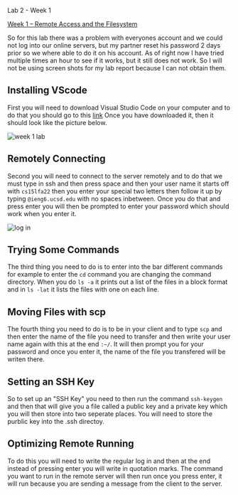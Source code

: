 Lab 2 - Week 1

[Week 1 – Remote Access and the Filesystem](https://ucsd-cse15l-f22.github.io/week/week1/)

So for this lab there was a problem with everyones account and we could not log into our online servers, but my partner reset his password 2 days prior so we where able to do it on his account. As of right now I have tried multiple times an hour to see if it works, but it still does not work. So I will not be using screen shots for my lab report because I can not obtain them.

## Installing VScode
First you will need to download Visual Studio Code on your computer and to do that you should go to this [link](https://code.visualstudio.com/)
Once you have downloaded it, then it should look like the picture below.

![week 1 lab](https://user-images.githubusercontent.com/66755589/193378429-4e348244-e4c5-4c7b-9ab1-0e45f0ea01f7.png)

## Remotely Connecting
Second you will need to connect to the server remotely and to do that we must type in ssh and then press space and then your user name it starts off with `cs15lfa22` then you enter your special two letters then follow it up by typing `@ieng6.ucsd.edu` with no spaces inbetween. Once you do that and press enter you will then be prompted to enter your password which should work when you enter it.

![log in](https://user-images.githubusercontent.com/66755589/193379057-4afc40f0-90a1-479f-9871-fcfca78f6c44.png)

## Trying Some Commands
The third thing you need to do is to enter into the bar different commands for example to enter the `cd` command you are changing the command directory. When you do `ls -a` it prints out a list of the files in a block format and in `ls -lat` it lists the files with one on each line.

## Moving Files with scp
The fourth thing you need to do is to be in your client and to type `scp` and then enter the name of the file you need to transfer and then write your user name again with this at the end `:~/`. It will then prompt you for your password and once you enter it, the name of the file you transfered will be writen there.

## Setting an SSH Key
So to set up an "SSH Key" you need to then run the command `ssh-keygen` and then that will give you a file called a public key and a private key which you will then store into two seperate places. You will need to store the purblic key into the .ssh directoy.

## Optimizing Remote Running
To do this you will need to write the regular log in and then at the end instead of pressing enter you will write in quotation marks. The command you want to run in the remote server will then run once you press enter, it will run because you are sending a message from the client to the server.
